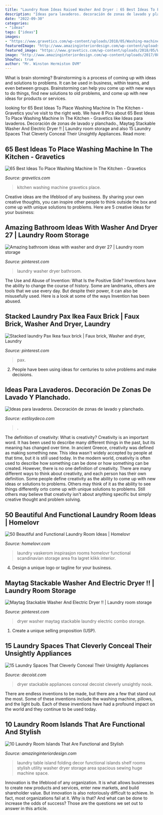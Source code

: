 ```yaml
---
title: "Laundry Room Ideas Raised Washer And Dryer : 65 Best Ideas To Place Washing Machine In The Kitchen"
description: "Ideas para lavaderos. decoración de zonas de lavado y planchado."
date: "2022-09-30"
categories:
- "ideas"
tags: ["ideas"]
images:
- "https://www.gravetics.com/wp-content/uploads/2018/05/Washing-machine-in-kitchen-40.jpg"
featuredImage: "http://www.amazinginteriordesign.com/wp-content/uploads/2017/08/10-Laundry-Room-Islands-That-Are-Functional-and-Stylish-3.jpg"
featured_image: "https://www.gravetics.com/wp-content/uploads/2018/05/Washing-machine-in-kitchen-40.jpg"
image: "http://www.amazinginteriordesign.com/wp-content/uploads/2017/08/10-Laundry-Room-Islands-That-Are-Functional-and-Stylish-3.jpg"
ShowToc: true
author: "Mr. Winston Hermiston DVM"
---
```



What is brain storming?
Brainstorming is a process of coming up with ideas and solutions to problems. It can be used in business, within teams, and even between groups. Brainstorming can help you come up with new ways to do things, find new solutions to old problems, and come up with new ideas for products or services.

	

		
looking for 65 Best Ideas To Place Washing Machine In The Kitchen - Gravetics you've visit to the right web. We have 8 Pics about 65 Best Ideas To Place Washing Machine In The Kitchen - Gravetics like Ideas para lavaderos. Decoración de zonas de lavado y planchado., Maytag Stackable Washer And Electric Dryer !! | Laundry room storage and also 15 Laundry Spaces That Cleverly Conceal Their Unsightly Appliances. Read more:
		
    
## 65 Best Ideas To Place Washing Machine In The Kitchen - Gravetics

<img loading=lazy src="https://www.gravetics.com/wp-content/uploads/2018/05/Washing-machine-in-kitchen-40.jpg" onerror="this.onerror=null;this.src='https://tse4.mm.bing.net/th?id=OIP.Nzl_EhG90vMPNknbc23o0gHaLH&amp;pid=15.1';" alt="65 Best Ideas To Place Washing Machine In The Kitchen - Gravetics">

_Source: gravetics.com_

>kitchen washing machine gravetics place. 

	

Creative ideas are the lifeblood of any business. By sharing your own creative thoughts, you can inspire other people to think outside the box and come up with unique solutions to problems. Here are 5 creative ideas for your business: 

    
## Amazing Bathroom Ideas With Washer And Dryer 27 | Laundry Room Storage

<img loading=lazy src="https://i.pinimg.com/736x/1e/44/97/1e44973d5ad657d1d23ed8427ee48b01.jpg" onerror="this.onerror=null;this.src='https://tse2.mm.bing.net/th?id=OIP.ktxyX2KSx0nW3tAckLrqGwHaJ4&amp;pid=15.1';" alt="Amazing bathroom ideas with washer and dryer 27 | Laundry room storage">

_Source: pinterest.com_

>laundry washer dryer bathroom. 

	

The Use and Abuse of Invention: What Is the Positive Side?
Inventions have the ability to change the course of history. Some are landmarks, others are tools that we use every day. But despite their power, it can also be misusefully used. Here is a look at some of the ways Invention has been abused.

    
## Stacked Laundry Pax Ikea Faux Brick | Faux Brick, Washer And Dryer, Laundry

<img loading=lazy src="https://i.pinimg.com/1200x/f2/2a/be/f22abeb36ff27bc3d34e59159427a5c5.jpg" onerror="this.onerror=null;this.src='https://tse2.mm.bing.net/th?id=OIP.vS-FQP7_h9xlHWRhvYwcwgHaJ4&amp;pid=15.1';" alt="Stacked laundry Pax Ikea faux brick | Faux brick, Washer and dryer, Laundry">

_Source: pinterest.com_

>pax. 

	

2. People have been using ideas for centuries to solve problems and make decisions.

    
## Ideas Para Lavaderos. Decoración De Zonas De Lavado Y Planchado.

<img loading=lazy src="https://www.estiloydeco.com/wp-content/uploads/2017/07/lavaderos-encantadores-5.jpg" onerror="this.onerror=null;this.src='https://tse3.mm.bing.net/th?id=OIP.QRi3Li1e5aLlPtXBZgy6YQHaLH&amp;pid=15.1';" alt="Ideas para lavaderos. Decoración de zonas de lavado y planchado.">

_Source: estiloydeco.com_

>. 

	

The definition of creativity: What is creativity?
Creativity is an important word. It has been used to describe many different things in the past, but its meaning has changed over time. In ancient Greece, creativity was defined as making something new. This idea wasn't widely accepted by people at that time, but it is still used today. In the modern world, creativity is often used to describe how something can be done or how something can be created. However, there is no one definition of creativity. There are many different ways to think about creativity, and each person has their own definition. Some people define creativity as the ability to come up with new ideas or solutions to problems. Others may think of it as the ability to see things differently orto come up with unique solutions to problems. Still others may believe that creativity isn't about anything specific but simply creative thought and problem solving.

    
## 50 Beautiful And Functional Laundry Room Ideas | Homelovr

<img loading=lazy src="https://www.homelovr.com/wp-content/uploads/2017/06/Scandinavian-Laundry-Room-.jpg" onerror="this.onerror=null;this.src='https://tse3.mm.bing.net/th?id=OIP.6UelXVzzLn2BoxmeW34xgAHaLP&amp;pid=15.1';" alt="50 Beautiful and Functional Laundry Room Ideas | Homelovr">

_Source: homelovr.com_

>laundry vaskerom inspirasjon rooms homelovr functional scandinavian storage area fra lagret klikk interior. 

	

4. Design a unique logo or tagline for your business.

    
## Maytag Stackable Washer And Electric Dryer !! | Laundry Room Storage

<img loading=lazy src="https://i.pinimg.com/736x/88/42/d2/8842d22e792d15f097254a85a65afdb3--electric-dryer-maytag.jpg" onerror="this.onerror=null;this.src='https://tse4.mm.bing.net/th?id=OIP.PoeKMnLI4HPVS2h4IkTetADhEs&amp;pid=15.1';" alt="Maytag Stackable Washer And Electric Dryer !! | Laundry room storage">

_Source: pinterest.com_

>dryer washer maytag stackable laundry electric combo storage. 

	

1. Create a unique selling proposition (USP).

    
## 15 Laundry Spaces That Cleverly Conceal Their Unsightly Appliances

<img loading=lazy src="https://cdn.decoist.com/wp-content/uploads/2015/11/Stacked-washer-and-dryer-hidden-by-a-yellow-paisley-curtain.jpg" onerror="this.onerror=null;this.src='https://tse2.mm.bing.net/th?id=OIP.BrX2Moi0Y3jucFtPwL12agHaLo&amp;pid=15.1';" alt="15 Laundry Spaces That Cleverly Conceal Their Unsightly Appliances">

_Source: decoist.com_

>dryer stackable appliances conceal decoist cleverly unsightly nook. 

	

There are endless inventions to be made, but there are a few that stand out the most. Some of these inventions include the washing machine, pillows, and the light bulb. Each of these inventions have had a profound impact on the world and they continue to be used today.

    
## 10 Laundry Room Islands That Are Functional And Stylish

<img loading=lazy src="http://www.amazinginteriordesign.com/wp-content/uploads/2017/08/10-Laundry-Room-Islands-That-Are-Functional-and-Stylish-3.jpg" onerror="this.onerror=null;this.src='https://tse2.mm.bing.net/th?id=OIP.8esm_6sM0-gGKGxpqSx4LAHaLC&amp;pid=15.1';" alt="10 Laundry Room Islands That Are Functional and Stylish">

_Source: amazinginteriordesign.com_

>laundry table island folding decor functional islands shelf rooms stylish utility washer dryer storage area spacious sewing huge machine space. 

	

Innovation is the lifeblood of any organization. It is what allows businesses to create new products and services, enter new markets, and build shareholder value. But innovation is also notoriously difficult to achieve. In fact, most organizations fail at it. Why is that? And what can be done to increase the odds of success? Those are the questions we set out to answer in this article.

